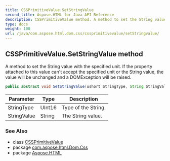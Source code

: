 ```yaml
---
title: CSSPrimitiveValue.SetStringValue
second_title: Aspose.HTML for Java API Reference
description: CSSPrimitiveValue method. A method to set the String value with the specified unit. If the property attached to this value cant accept the specified unit or the String value the value will be unchanged and a DOMException will be raised
type: docs
weight: 100
url: /java/com.aspose.html.dom.css/cssprimitivevalue/setStringvalue/
---
```

## CSSPrimitiveValue.SetStringValue method

A method to set the String value with the specified unit. If the property attached to this value can't accept the specified unit or the String value, the value will be unchanged and a DOMException will be raised.

```java
public abstract void SetStringValue(ushort StringType, String StringValue)
```

| Parameter | Type | Description |
| --- | --- | --- |
| StringType | UInt16 | Type of the String. |
| StringValue | String | The String value. |

### See Also

* class [CSSPrimitiveValue](../)
* package [com.aspose.html.Dom.Css](../../cssprimitivevalue/)
* package [Aspose.HTML](../../../)
